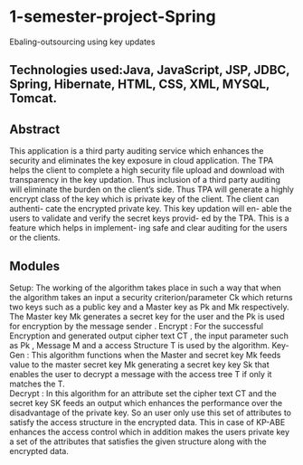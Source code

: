 
# 1-semester-project-Spring
Ebaling-outsourcing using key updates

## Technologies used:Java, JavaScript, JSP, JDBC, Spring, Hibernate, HTML, CSS, XML, MYSQL, Tomcat.


## Abstract
This application is a third party auditing service which enhances the security and eliminates the key exposure in cloud application. The TPA helps the client to complete a high security file upload and download with transparency in the key updation. Thus inclusion of a third party auditing will eliminate the burden on the client’s side. Thus TPA will generate a highly encrypt class of the key which is private key of the client. The client can authenti- cate the encrypted private key. This key updation will en- able the users to validate and verify the secret keys provid- ed by the TPA. This is a feature which helps in implement- ing safe and clear auditing for the users or the clients.

## Modules
Setup: The working of the algorithm takes place in such a way that when the algorithm takes an input a security criterion/parameter Ck which returns two keys such as a public key and a Master key as Pk and Mk respectively. The Master key Mk generates a secret key for the user and the Pk is used for encryption by the message sender . 
Encrypt : For the successful Encryption and generated output cipher text CT , the input parameter such as Pk , Message M and a access Structure T is used by the algorithm. 
Key-Gen : This algorithm functions when the Master and secret key Mk feeds value to the master secret key Mk generating a secret key key Sk that enables the user to decrypt a message with the access tree T if only it matches the T.  
Decrypt : In this algorithm for an attribute set the cipher text CT and the secret key SK feeds an output which enhances the performance over the disadvantage of the private key. So an user only use this set of attributes to satisfy the access structure in the encrypted data. This in case of KP-ABE enhances the access control which in addition makes the users private key a 
set of the attributes that satisfies the given structure along with the encrypted data.  

